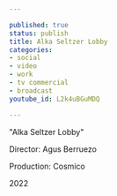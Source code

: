 ```yaml
---

published: true
status: publish
title: Alka Seltzer Lobby
categories:
- social
- video
- work
- tv commercial
- broadcast
youtube_id: L2k4uBGuMDQ

---
```


"Alka Seltzer Lobby"

Director: Agus Berruezo

Production: Cosmico

2022